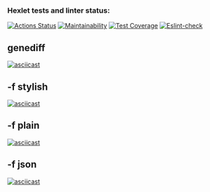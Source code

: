 ### Hexlet tests and linter status:
[![Actions Status](https://github.com/Kaibl/frontend-project-lvl2/workflows/hexlet-check/badge.svg)](https://github.com/Kaibl/frontend-project-lvl2/actions)
[![Maintainability](https://api.codeclimate.com/v1/badges/a99a88d28ad37a79dbf6/maintainability)](https://codeclimate.com/github/codeclimate/codeclimate/maintainability)
[![Test Coverage](https://api.codeclimate.com/v1/badges/b51b1eecdbf6e62ca298/test_coverage)](https://codeclimate.com/github/Kaibl/frontend-project-lvl2/test_coverage)
[![Eslint-check](https://github.com/Kaibl/frontend-project-lvl2/actions/workflows/eslint.yml/badge.svg)](https://github.com/Kaibl/frontend-project-lvl2/actions/workflows/eslint.yml)

## genediff
[![asciicast](https://asciinema.org/a/92C3hTXN6Wo3Nd1P3D7lfep71.svg)](https://asciinema.org/a/92C3hTXN6Wo3Nd1P3D7lfep71)

## -f stylish
[![asciicast](https://asciinema.org/a/D9rKrrBlAH9rdc6fHyWRf7djP.svg)](https://asciinema.org/a/D9rKrrBlAH9rdc6fHyWRf7djP)

## -f plain
[![asciicast](https://asciinema.org/a/QPOvQVL1vqta5RXkyfwjL2hkr.svg)](https://asciinema.org/a/QPOvQVL1vqta5RXkyfwjL2hkr)

## -f json
[![asciicast](https://asciinema.org/a/uNlPkGdMXv23G6oYUzfS0H5jk.svg)](https://asciinema.org/a/uNlPkGdMXv23G6oYUzfS0H5jk)

